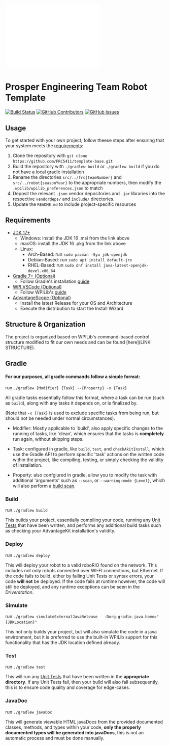 # ![Prosper-Engineering-Team](resources/Banner.png)
# Prosper Engineering Team Robot Template

[![Build Status](https://github.com/FRC5411/template-base/actions/workflows/Build.yml/badge.svg?branch=Production)](https://github.com/FRC5411/template-base/actions/workflows/Build.yml)
[![GitHub Contributors](https://img.shields.io/github/contributors/FRC5411/template-base.svg?branch=Production)](https://github.com/FRC5411/template-base/graphs/contributors)
[![GitHub Issues](https://img.shields.io/github/issues/FRC5411/template-base.svg?branch=Production)](https://github.com/FRC5411/template-base/graphs/issues)

## Usage

To get started with your own project, follow theese steps after ensuring that your system meets the [requirements](##Requirements):

1. Clone the repository with `git clone https://github.com/FRC5411/template-base.git`
2. Build the repository with `./gradlew build` or `./gradlew build` if you do not have a local gradle installation
3. Rename the directories `src/../frc{teamNumber}` and `src/../robot{seasonYear}` to the appropriate numbers, then modify the `.wpilib/wpilib_preferences.json` to match
4. Deposit the relevant `.json` vendor depositories and `.jar` libraries into the respective `vendordeps/` and `include/` directories.
5. Update the `README.md` to include project-specific resources

## Requirements

- [JDK 17+](https://adoptium.net/temurin/releases/?version=16)
    - Windows: install the JDK 16 .msi from the link above
    - macOS: install the JDK 16 .pkg from the link above
    - Linux:
        - Arch-Based: run `sudo pacman -Syu jdk-openjdk`
        - Debian-Based: run `sudo apt install default-jre`
        - RHEL-Based: run `sudo dnf install java-latest-openjdk-devel.x86_64`
- [Gradle 7+ (Optional)](https://gradle.org/releases/)
    - Follow Gradle's installation [guide](https://gradle.org/install/#prerequisites)
- [WPI VSCode (Optional)](https://github.com/wpilibsuite/allwpilib/releases/tag/v2023.4.3)
    - Follow WPILib's [guide](https://docs.wpilib.org/en/stable/docs/zero-to-robot/step-2/wpilib-setup.html)
- [AdvantageScope (Optional)](https://github.com/Mechanical-Advantage/AdvantageScope/releases)
    - Install the latest Release for your OS and Architecture
    - Execute the distribution to start the Install Wizard
      
## Structure & Organization

The project is organized based on WPILib's command-based control structure modified to fit our own needs and can be found [here](LINK STRUCTURE).


## Gradle 

#### For our purposes, all gradle commands follow a simple format:

run `./gradlew {Modifier} {Task} --{Property} -x {Task}`

All gradle tasks essentially follow this format, where a task can be run (such as `build`), along with any tasks it depends on, or is finalized by.

(Note that `-x {Task}` is used to exclude specific tasks from being run, but should not be needed under normal circumstances).

- Modifier: Mostly applicable to 'build', also apply specific changes to the running of tasks, like 'clean', which ensures that the tasks is **completely** run again, without skipping steps.

- Task: configured in gradle, like `build`, `test`, and `checkAkitInstall`, which use the Gradle API to perform specific 'task' actions on the written code within the project, like compiling, testing, or simply checking the validity of installation.

- Property: also confgiured in gradle, allow you to modify the task with additional 'arguments' such as `--scan`, or `--warning-mode {Level}`, which will also perform a [build scan](https://docs.gradle.org/current/userguide/build_scans.html).

### Build  

run `./gradlew build`

This builds your project, essentially compiling your code, running any [Unit Tests](https://docs.wpilib.org/en/stable/docs/software/wpilib-tools/robot-simulation/unit-testing.html) that have been written, and performs any additional build tasks such as checking your AdvantageKit installation's validity.
### Deploy

run `./gradlew deploy`

This will deploy your robot to a valid roboRIO found on the network. This includes not only robots connected over WI-FI connections, but Ethernet. If the code fails to build, either by failing Unit Tests or syntax errors, your code **will not** be deployed. If the code fails at runtime however, the code will still be deployed, and any runtime exceptions can be seen in the *Driverstation*.

### Simulate

run `./gradlew simulateExternalJavaRelease   -Dorg.gradle.java.home="{JDKLocation}"`

This not only builds your project, but will also simulate the code in a java environment, but it is preferred to use the built-in WPILib support for this functionality that has the JDK location defined already.

### Test

run `./gradlew test`

This will run any [Unit Tests](https://docs.wpilib.org/en/stable/docs/software/wpilib-tools/robot-simulation/unit-testing.html) that have been written in the **appropriate directory**. If any Unit Tests fail, then your build will also fail subsequently, this is to ensure code quality and coverage for edge-cases.

### JavaDoc

run `./gradlew javaDoc`

This will generate viewable HTML javaDocs from the provided documented classes, methods, and types within your code, **only the properly documented types will be generated into javaDocs**, this is not an automatic process and must be done manually. 


